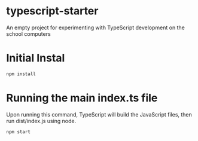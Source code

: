 # typescript-starter
An empty project for experimenting with TypeScript development on the school computers

# Initial Instal
```bash
npm install
```

# Running the main index.ts file

Upon running this command, TypeScript will build the JavaScript files, then run dist/index.js using node.

```bash 
npm start
```